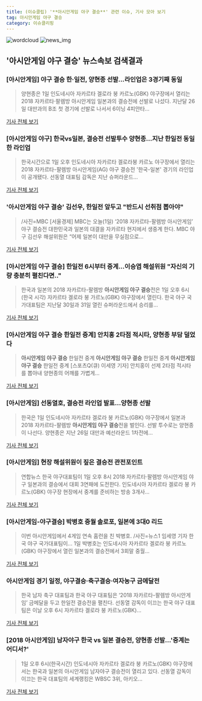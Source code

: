 ```yaml
---
title: (이슈클립) '**아시안게임 야구 결승**' 관련 이슈, 기사 모아 보기
tag: 아시안게임 야구 결승
category: 이슈클리핑
---
```

![wordcloud](https://s3.ap-northeast-2.amazonaws.com/lyrics101-wordcloud/2018-09-01-1535797157.png)
![news_img](https://user-images.githubusercontent.com/42597476/44507050-1206f400-a6e4-11e8-8d98-7ffbfebb353f.png)
## **'**아시안게임 야구 결승**'** 뉴스속보 검색결과
### [아시안게임] 야구 결승 한·일전, 양현종 선발…라인업은 3경기째 동일

>양현종은 1일 인도네시아 자카르타 겔로라 붕 카르노(GBK) 야구장에서 열리는 2018 자카르타·팔렘방 아시안게임 일본과의 결승전에 선발로 나섰다. 지난달 26일 대만과의 B조 첫 경기에 선발로 나서서 6이닝 4피안타...

<a href="http://app.yonhapnews.co.kr/YNA/Basic/SNS/r.aspx?c=AKR20180901047900007&did=1195m" target="_blank">기사 전체 보기</a>

### [아시안게임 야구] 한국vs일본, 결승전 선발투수 양현종…지난 한일전 동일한 라인업

>한국시간으로 1일 오후 인도네시아 자카르타 겔로라붕 카르노 야구장에서 열리는 2018 자카르타-팔렘방 아시안게임(AG) 야구 결승전 '한국-일본' 경기의 라인업이 공개됐다. 선동열 대표팀 감독은 지난 슈퍼라운드...

<a href="http://news20.busan.com/controller/newsController.jsp?newsId=20180901000065" target="_blank">기사 전체 보기</a>

### '**아시안게임 야구 결승**' 김선우, 한일전 앞두고 "반드시 선취점 뽑아야"

>/사진=MBC [서울경제] MBC는 오늘(1일) ‘2018 자카르타-팔렘방 아시안게임’ 야구 결승전 대한민국과 일본의 대결을 자카르타 현지에서 생중계 한다. MBC 야구 김선우 해설위원은 “어제 일본이 대만을 무실점으로...

<a href="http://www.sedaily.com/NewsView/1S4GV3V62Z" target="_blank">기사 전체 보기</a>

### [**아시안게임 야구 결승**] 한일전 6시부터 중계...이승엽 해설위원 "자신의 기량 충분히 펼친다면.."

>한국과 일본의 2018 자카르타-팔렘방 **아시안게임 야구 결승**전은 1일 오후 6시(한국 시각) 자카르타 겔로라 붕 가르노(GBK) 야구장에서 열린다. 한국 야구 국가대표팀은 지난달 30일과 31일 열린 슈퍼라운드에서 승리를...

<a href="http://www.anewsa.com/detail.php?number=1364788&thread=06r02" target="_blank">기사 전체 보기</a>

### [**아시안게임 야구 결승** 한일전 중계] 안치홍 2타점 적시타, 양현종 부담 덜었다

>**아시안게임 야구 결승** 한일전 중계 **아시안게임 야구 결승** 한일전 중계 **아시안게임 야구 결승** 한일전 중계 [스포츠Q(큐) 이세영 기자] 안치홍이 선제 2타점 적시타를 뽑아내 양현종의 어깨를 가볍게...

<a href="http://www.sportsq.co.kr/news/articleView.html?idxno=301029" target="_blank">기사 전체 보기</a>

### [아시안게임] 선동열호, 결승전 라인업 발표…양현종 선발

>한국은 1일 인도네시아 자카르타 겔로라 붕 카르노(GBK) 야구장에서 일본과 2018 자카르타-팔렘방 **아시안게임 야구 결승**전을 벌인다. 선발 투수로는 양현종이 나선다. 양현종은 지난 26일 대만과 예선라운드 1차전에...

<a href="http://news1.kr/articles/?3414736" target="_blank">기사 전체 보기</a>

### [아시안게임] 현장 해설위원이 짚은 결승전 관전포인트

>연합뉴스 한국 야구대표팀이 1일 오후 8시 2018 자카르타·팔렘방 아시안게임 야구 일본과의 결승에서 대회 3연패에 도전한다. 인도네시아 자카르타 겔로라 붕 카르노(GBK) 야구장 현장에서 중계를 준비하는 방송 3개사...

<a href="http://news.khan.co.kr/kh_news/khan_art_view.html?artid=201809011709001&code=980901" target="_blank">기사 전체 보기</a>

### [아시안게임-야구결승] 박병호 중월 솔로포, 일본에 3대0 리드

>이번 아시안게임에서 4게임 연속 홈런을 친 박병호. /사진=뉴스1 임세영 기자 한국 야구 국가대표팀이... 1일 박병호는 인도네시아 자카르타 겔로라 붕 카르노(GBK) 야구장에서 열린 일본과의 결승전에서 3회말 중월...

<a href="http://moneys.mt.co.kr/news/mwView.php?no=2018090119098080385" target="_blank">기사 전체 보기</a>

### 아시안게임 경기 일정, 야구결승·축구결승·여자농구 금메달전

>한국 남자 축구 대표팀과 한국 야구 대표팀은 ‘2018 자카르타-팔렘방 아시안게임’ 금메달을 두고 한일전 결승전을 펼친다. 선동열 감독이 이끄는 한국 야구 대표팀은 이날 오후 6시 자카르타 겔로라 붕 카르노(GBK)...

<a href="http://view.asiae.co.kr/news/view.htm?idxno=2018090116413165707" target="_blank">기사 전체 보기</a>

### [2018 아시안게임] 남자야구 한국 vs 일본 결승전, 양현종 선발…'중계는 어디서?' 

>1일 오후 6시(한국시간) 인도네시아 자카르타 겔로라 붕 카르노(GBK) 야구장에서는 한국과 일본의 아시안게임 남자야구 결승전이 열리고 있다. 선동열 감독이 이끄는 한국 대표팀의 세계랭킹은 WBSC 3위, 아키오...

<a href="http://www.topstarnews.net/news/articleView.html?idxno=474992" target="_blank">기사 전체 보기</a>


